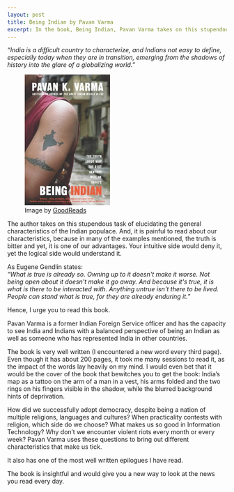```yaml
---
layout: post
title: Being Indian by Pavan Varma
excerpt: In the book, Being Indian, Pavan Varma takes on this stupendous task of elucidating the general characteristics of the Indian populace.
---
```


*“India is a difficult country to characterize, and Indians not easy to define, especially today when they are in transition, emerging from the shadows of history into the glare of a globalizing world.”*

<figure>
	<img src="/assets/images/being-indian.jpg" style="max-height: 300px" class="img-responsive" title="Being Indian by Pavan Varma" alt="Being Indian by Pavan Varma"/>
	<figcaption>Image by <a href="http://www.goodreads.com/book/show/710348.Being_Indian" target="_blank">GoodReads</a></figcaption>
</figure>

The author takes on this stupendous task of elucidating the general characteristics of the Indian populace. And, it is painful to read about our characteristics, because in many of the examples mentioned, the truth is bitter and yet, it is one of our advantages. Your intuitive side would deny it, yet the logical side would understand it.

As Eugene Gendlin states:  
*“What is true is already so. Owning up to it doesn't make it worse. Not being open about it doesn't make it go away. And because it's true, it is what is there to be interacted with. Anything untrue isn't there to be lived. People can stand what is true, for they are already enduring it.”*

Hence, I urge you to read this book.

Pavan Varma is a former Indian Foreign Service officer and has the capacity to see India and Indians with a balanced perspective of being an Indian as well as someone who has represented India in other countries.

The book is very well written (I encountered a new word every third page). Even though it has about 200 pages, it took me many sessions to read it, as the impact of the words lay heavily on my mind. I would even bet that it would be the cover of the book that bewitches you to get the book: India’s map as a tattoo on the arm of a man in a vest, his arms folded and the two rings on his fingers visible in the shadow, while the blurred background hints of deprivation.

How did we successfully adopt democracy, despite being a nation of multiple religions, languages and cultures? When practicality contests with religion, which side do we choose? What makes us so good in Information Technology? Why don’t we encounter violent riots every month or every week? Pavan Varma uses these questions to bring out different characteristics that make us tick.

It also has one of the most well written epilogues I have read.

The book is insightful and would give you a new way to look at the news you read every day.
